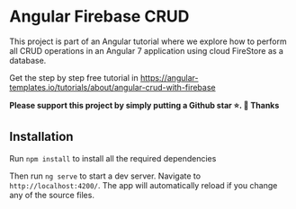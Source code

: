 # Angular Firebase CRUD

This project is part of an Angular tutorial where we explore how to perform all CRUD operations in an Angular 7 application using cloud FireStore as a database.

Get the step by step free tutorial in https://angular-templates.io/tutorials/about/angular-crud-with-firebase

**Please support this project by simply putting a Github star ⭐. 🙏 Thanks**

## Installation

Run `npm install` to install all the required dependencies

Then run `ng serve` to start a dev server.
Navigate to `http://localhost:4200/`. The app will automatically reload if you change any of the source files.

